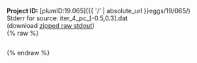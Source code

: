 **Project ID:** [plumID:19.065]({{ '/' | absolute_url }}eggs/19/065/)  
Stderr for source:  iter_4_pc_[-0.5,0.3].dat   
(download [zipped raw stdout](iter_4_pc_[-0.5,0.3].dat.plumed_master.stdout.txt.zip))  
{% raw %}
<pre>
</pre>
{% endraw %}

